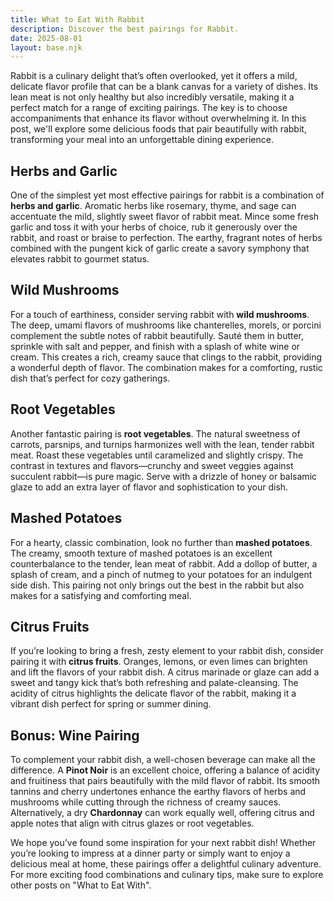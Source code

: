 ```yaml
---
title: What to Eat With Rabbit
description: Discover the best pairings for Rabbit.
date: 2025-08-01
layout: base.njk
---
```


Rabbit is a culinary delight that’s often overlooked, yet it offers a mild, delicate flavor profile that can be a blank canvas for a variety of dishes. Its lean meat is not only healthy but also incredibly versatile, making it a perfect match for a range of exciting pairings. The key is to choose accompaniments that enhance its flavor without overwhelming it. In this post, we'll explore some delicious foods that pair beautifully with rabbit, transforming your meal into an unforgettable dining experience.

## **Herbs and Garlic**

One of the simplest yet most effective pairings for rabbit is a combination of **herbs and garlic**. Aromatic herbs like rosemary, thyme, and sage can accentuate the mild, slightly sweet flavor of rabbit meat. Mince some fresh garlic and toss it with your herbs of choice, rub it generously over the rabbit, and roast or braise to perfection. The earthy, fragrant notes of herbs combined with the pungent kick of garlic create a savory symphony that elevates rabbit to gourmet status.

## **Wild Mushrooms**

For a touch of earthiness, consider serving rabbit with **wild mushrooms**. The deep, umami flavors of mushrooms like chanterelles, morels, or porcini complement the subtle notes of rabbit beautifully. Sauté them in butter, sprinkle with salt and pepper, and finish with a splash of white wine or cream. This creates a rich, creamy sauce that clings to the rabbit, providing a wonderful depth of flavor. The combination makes for a comforting, rustic dish that’s perfect for cozy gatherings.

## **Root Vegetables**

Another fantastic pairing is **root vegetables**. The natural sweetness of carrots, parsnips, and turnips harmonizes well with the lean, tender rabbit meat. Roast these vegetables until caramelized and slightly crispy. The contrast in textures and flavors—crunchy and sweet veggies against succulent rabbit—is pure magic. Serve with a drizzle of honey or balsamic glaze to add an extra layer of flavor and sophistication to your dish.

## **Mashed Potatoes**

For a hearty, classic combination, look no further than **mashed potatoes**. The creamy, smooth texture of mashed potatoes is an excellent counterbalance to the tender, lean meat of rabbit. Add a dollop of butter, a splash of cream, and a pinch of nutmeg to your potatoes for an indulgent side dish. This pairing not only brings out the best in the rabbit but also makes for a satisfying and comforting meal.

## **Citrus Fruits**

If you’re looking to bring a fresh, zesty element to your rabbit dish, consider pairing it with **citrus fruits**. Oranges, lemons, or even limes can brighten and lift the flavors of your rabbit dish. A citrus marinade or glaze can add a sweet and tangy kick that’s both refreshing and palate-cleansing. The acidity of citrus highlights the delicate flavor of the rabbit, making it a vibrant dish perfect for spring or summer dining.

## Bonus: Wine Pairing

To complement your rabbit dish, a well-chosen beverage can make all the difference. A **Pinot Noir** is an excellent choice, offering a balance of acidity and fruitiness that pairs beautifully with the mild flavor of rabbit. Its smooth tannins and cherry undertones enhance the earthy flavors of herbs and mushrooms while cutting through the richness of creamy sauces. Alternatively, a dry **Chardonnay** can work equally well, offering citrus and apple notes that align with citrus glazes or root vegetables.

We hope you’ve found some inspiration for your next rabbit dish! Whether you’re looking to impress at a dinner party or simply want to enjoy a delicious meal at home, these pairings offer a delightful culinary adventure. For more exciting food combinations and culinary tips, make sure to explore other posts on "What to Eat With".